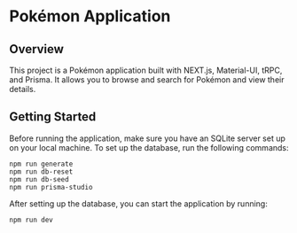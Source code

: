 # Pokémon Application

## Overview

This project is a Pokémon application built with NEXT.js, Material-UI, tRPC, and Prisma. It allows you to browse and search for Pokémon and view their details.

## Getting Started

Before running the application, make sure you have an SQLite server set up on your local machine. To set up the database, run the following commands:

```
npm run generate
npm run db-reset
npm run db-seed
npm run prisma-studio
```

After setting up the database, you can start the application by running:

`npm run dev`
